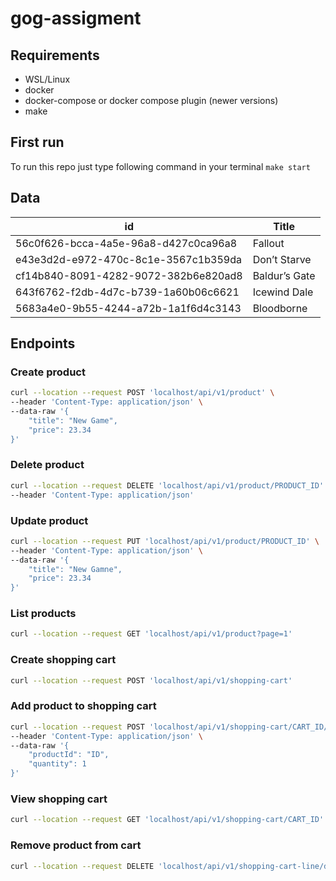 # gog-assigment

## Requirements

- WSL/Linux
- docker
- docker-compose or docker compose plugin (newer versions)
- make

## First run

To run this repo just type following command in your terminal `make start`
## Data

| id                                   | Title         |
|--------------------------------------|---------------|
| 56c0f626-bcca-4a5e-96a8-d427c0ca96a8 | Fallout       |
| e43e3d2d-e972-470c-8c1e-3567c1b359da | Don’t Starve  |
| cf14b840-8091-4282-9072-382b6e820ad8 | Baldur’s Gate |
| 643f6762-f2db-4d7c-b739-1a60b06c6621 | Icewind Dale  |
| 5683a4e0-9b55-4244-a72b-1a1f6d4c3143 | Bloodborne    |
## Endpoints

### Create product
```bash
curl --location --request POST 'localhost/api/v1/product' \
--header 'Content-Type: application/json' \
--data-raw '{
    "title": "New Game",
    "price": 23.34
}'
```

### Delete product
```bash
curl --location --request DELETE 'localhost/api/v1/product/PRODUCT_ID' \
--header 'Content-Type: application/json'
```

### Update product
```bash
curl --location --request PUT 'localhost/api/v1/product/PRODUCT_ID' \
--header 'Content-Type: application/json' \
--data-raw '{
    "title": "New Gamne",
    "price": 23.34
}'
```

### List products
```bash
curl --location --request GET 'localhost/api/v1/product?page=1'
```

### Create shopping cart
```bash
curl --location --request POST 'localhost/api/v1/shopping-cart'
```

### Add product to shopping cart
```bash
curl --location --request POST 'localhost/api/v1/shopping-cart/CART_ID/product' \
--header 'Content-Type: application/json' \
--data-raw '{
    "productId": "ID",
    "quantity": 1
}'
```

### View shopping cart
```bash
curl --location --request GET 'localhost/api/v1/shopping-cart/CART_ID'
```

### Remove product from cart
```bash
curl --location --request DELETE 'localhost/api/v1/shopping-cart-line/d663640c-297e-4d22-8d7e-0926172503f6'
```
